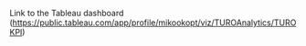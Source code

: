 Link to the Tableau dashboard
(https://public.tableau.com/app/profile/mikookopt/viz/TUROAnalytics/TUROKPI)
